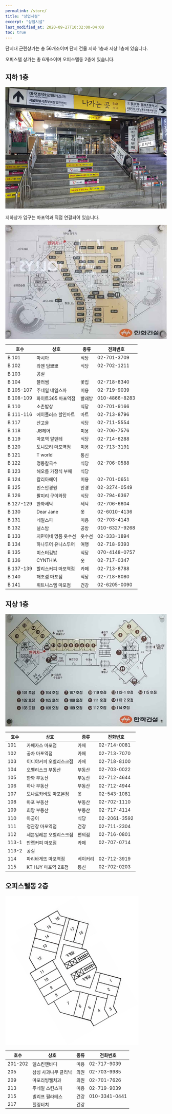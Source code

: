 ```yaml
---
permalink: /store/
title: "상업시설"
excerpt: "상업시설"
last_modified_at: 2020-09-27T10:32:00-04:00
toc: true
---
```


단지내 근린상가는 총 56개소이며 단지 건물 지하 1층과 지상 1층에 있습니다.

오피스텔 상가는 총 6개소이며 오피스텔동 2층에 있습니다.

## 지하 1층

![상가 입구](/assets/images/store_in.jpg)

지하상가 입구는 마포역과 직접 연결되어 있습니다.

![지하1층](/assets/images/map_b1.jpg)

| 호수 | 상호 | 종류 | 전화번호 |
| ---- | ---- | ---- |  ---- |
| B 101 | 마시아 | 식당 | 02-701-3709 |
| B 102 | 라멘 담뽀뽀 | 식당 | 02-702-1211 |
| B 103 | 공실 |  |  |
| B 104 | 블러썸 | 꽃집 | 02-718-8340 |
| B 105-107 | 주네일 네일스파 | 미용 | 02-719-9039 |
| B 108-109 | 화이트365 마포역점 | 빨래방 | 010-4866-8283 |
| B 110 | 소촌밥상 | 식당 | 02-701-9166 |
| B 111-116 | 에이플러스 할인마트 | 마트 | 02-713-8796 |
| B 117 | 산고을 | 식당 | 02-711-5554 |
| B 118 | JB헤어 | 미용 | 02-706-7576 |
| B 119 | 마포역 알덴테 | 식당 | 02-714-6288 |
| B 120 | 토니모리 마포역점 | 미용 | 02-713-3191 |
| B 121 | T world | 통신 |  |
| B 122 | 명동칼국수 | 식당 | 02-706-0588 |
| B 123 | 해오름 가정식 부페 | 식당 |  |
| B 124 | 칼리아헤어 | 미용 | 02-701-0651 |
| B 125 | 빈스안경원 | 안경 | 02-3274-0549 |
| B 126 | 팔미리 구이와장 | 식당 | 02-794-6367 |
| B 127-129 | 한화세탁 | 세탁 | 02-706-6604 |
| B 130 | Dear Jane | 옷 | 02-6010-4136 |
| B 131 | 네일스파 | 미용 | 02-703-4143 |
| B 132 | 널스밤 | 공방 | 010-6327-9268 |
| B 133 | 지민이네 명품 옷수선 | 옷수선 | 02-333-1894 |
| B 134 | 하나투어 유니스투어 | 여행 | 02-718-9393 |
| B 135 | 미스터김밥 | 식당 | 070-4148-0757 |
| B 136 | CYNTHIA | 옷 | 02-717-0347 |
| B 137-139 | 할리스커피 마포역점 | 카페 | 02-713-8788 |
| B 140 | 해초섬 마포점 | 식당 | 02-718-8080 |
| B 141 | 휘트니스엠 마포점 | 건강 | 02-6205-0090 |

## 지상 1층

![지상1층](/assets/images/map_g1.jpg)

| 호수 | 상호 | 종류 | 전화번호 |
| ---- | ---- | ---- |  ---- |
| 101 | 카페자스 마포점 | 카페 | 02-714-0081 |
| 102 | 공차 마포역점 | 카페 | 02-713-7070 |
| 103 | 이디야커피 오벨리스크점 | 카페 | 02-718-8100 |
| 104 | 오벨리스크 부동산 | 부동산 | 02-703-0022 |
| 105 | 한화 부동산 | 부동산 | 02-712-4644 |
| 106 | 하나 부동산 | 부동산 | 02-712-4944 |
| 107 | 모나르카비토 마포본점 | 옷 | 02-543-1081 |
| 108 | 마포 부동산 | 부동산 | 02-702-1110 |
| 109 | 희망 부동산 | 부동산 | 02-717-4114 |
| 110 | 아궁이 | 식당 | 02-2061-3592 |
| 111 | 정관장 마포역점 | 건강 | 02-711-2304 |
| 112 | 세븐일레븐 오벨리스크점 | 편의점 | 02-716-0801 |
| 113-1 | 만랩커피 마포점 | 카페 | 02-707-0714 |
| 113-2 | 공실 |  |  |
| 114 | 파리바게뜨 마포역점 | 베이커리 | 02-712-3919 |
| 115 | KT HJY 마포역 2호점 | 통신 | 02-702-0203 |

## 오피스텔동 2층

![오피스텔 전층](/assets/images/office.png)

| 호수 | 상호 | 종류 | 전화번호 |
| ---- | ---- | ---- |  ---- |
| 201-202 | 엘스킨앤바디 | 미용 | 02-717-9039 |
| 205 | 삼성 사과나무 클리닉 | 의원 | 02-703-9985 |
| 209 | 마포리빙웰치과 | 의원 | 02-701-7626 |
| 213 | 주네일 스킨스파 | 미용 | 02-719-9039 |
| 215 | 빌리프 필라테스 | 건강 | 010-3341-0441 |
| 217 | 힐링터치 | 건강 | |
